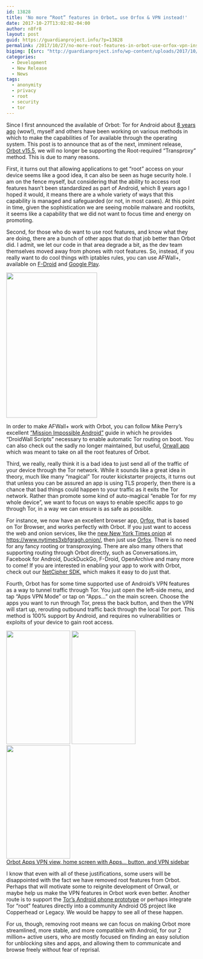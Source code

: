 ```yaml
---
id: 13828
title: 'No more “Root” features in Orbot… use Orfox & VPN instead!'
date: 2017-10-27T13:02:02-04:00
author: n8fr8
layout: post
guid: https://guardianproject.info/?p=13828
permalink: /2017/10/27/no-more-root-features-in-orbot-use-orfox-vpn-instead/
bigimg: [{src: "http://guardianproject.info/wp-content/uploads/2017/10/orbotvpn4.png",}]
categories:
  - Development
  - New Release
  - News
tags:
  - anonymity
  - privacy
  - root
  - security
  - tor
---
```

Since I first announced the available of Orbot: Tor for Android about [8 years ago](https://nathan.freitas.net/2009/10/22/orbot-proxy/) (wow!), myself and others have been working on various methods in which to make the capabilities of Tor available through the operating system. This post is to announce that as of the next, imminent release, [Orbot v15.5,](https://github.com/n8fr8/orbot/releases/tag/15.5.0-RC-1-multi-SDK16) we will no longer be supporting the Root-required “Transproxy” method. This is due to many reasons.

First, it turns out that allowing applications to get “root” access on your device seems like a good idea, it can also be seen as huge security hole. I am on the fence myself, but considering that the ability to access root features hasn’t been standardized as part of Android, which 8 years ago I hoped it would, it means there are a whole variety of ways that this capability is managed and safeguarded (or not, in most cases). At this point in time, given the sophistication we are seeing mobile malware and rootkits, it seems like a capability that we did not want to focus time and energy on promoting.

Second, for those who do want to use root features, and know what they are doing, there are a bunch of other apps that do that job better than Orbot did. I admit, we let our code in that area degrade a bit, as the dev team themselves moved away from phones with root features. So, instead, if you really want to do cool things with iptables rules, you can use AFWall+, available on [F-Droid](https://f-droid.org/packages/dev.ukanth.ufirewall/) and [Google Play](https://play.google.com/store/apps/details?id=dev.ukanth.ufirewall).

<img class="alignnone " src="https://raw.githubusercontent.com/ukanth/afwall/0502e6f17ceda08069720ff2f260902690e65e9b/screenshots/Main_2.0.png" width="240" height="384" /> 

In order to make AFWall+ work with Orbot, you can follow Mike Perry’s excellent [“Mission Impossible Android”](https://blog.torproject.org/mission-impossible-hardening-android-security-and-privacy) guide in which he provides “DroidWall Scripts” necessary to enable automatic Tor routing on boot. You can also check out the sadly no longer maintained, but useful, [Orwall app](https://orwall.org/) which was meant to take on all the root features of Orbot.

Third, we really, really think it is a bad idea to just send all of the traffic of your device through the Tor network. While it sounds like a great idea in theory, much like many “magical” Tor router kickstarter projects, it turns out that unless you can be assured an app is using TLS properly, then there is a chance that bad things could happen to your traffic as it exits the Tor network. Rather than promote some kind of auto-magical “enable Tor for my whole device”, we want to focus on ways to enable specific apps to go through Tor, in a way we can ensure is as safe as possible.

For instance, we now have an excellent browser app, [Orfox](https://guardianproject.info/apps/orfox), that is based on Tor Browser, and works perfectly with Orbot. If you just want to access the web and onion services, like the [new New York Times onion](https://open.nytimes.com/https-open-nytimes-com-the-new-york-times-as-a-tor-onion-service-e0d0b67b7482) at <https://www.nytimes3xbfgragh.onion/>, then just use [Orfox](https://guardianproject.info/apps/orfox). There is no need for any fancy rooting or transproxying. There are also many others that supporting routing through Orbot directly, such as Conversations.im, Facebook for Android, DuckDuckGo, F-Droid, OpenArchive and many more to come! If you are interested in enabling your app to work with Orbot, check out our [NetCipher SDK](https://github.com/guardianproject/netcipher), which makes it easy to do just that.

Fourth, Orbot has for some time supported use of Android’s VPN features as a way to tunnel traffic through Tor. You just open the left-side menu, and tap “Apps VPN Mode” or tap on “Apps…” on the main screen. Choose the apps you want to run through Tor, press the back button, and then the VPN will start up, rerouting outbound traffic back through the local Tor port. This method is 100% support by Android, and requires no vulnerabilities or exploits of your device to gain root access.

[<img class="alignnone size-medium wp-image-13829" src="https://guardianproject.info/wp-content/uploads/2017/10/orbotvpn3-169x300.png" alt="" width="169" height="300" srcset="https://guardianproject.info/wp-content/uploads/2017/10/orbotvpn3-169x300.png 169w, https://guardianproject.info/wp-content/uploads/2017/10/orbotvpn3-768x1365.png 768w, https://guardianproject.info/wp-content/uploads/2017/10/orbotvpn3-576x1024.png 576w, https://guardianproject.info/wp-content/uploads/2017/10/orbotvpn3.png 1080w" sizes="(max-width: 169px) 100vw, 169px" />](https://guardianproject.info/wp-content/uploads/2017/10/orbotvpn3.png) [<img class="alignnone size-medium wp-image-13830" src="https://guardianproject.info/wp-content/uploads/2017/10/orbotvpn2-169x300.png" alt="" width="169" height="300" srcset="https://guardianproject.info/wp-content/uploads/2017/10/orbotvpn2-169x300.png 169w, https://guardianproject.info/wp-content/uploads/2017/10/orbotvpn2-768x1365.png 768w, https://guardianproject.info/wp-content/uploads/2017/10/orbotvpn2-576x1024.png 576w, https://guardianproject.info/wp-content/uploads/2017/10/orbotvpn2.png 1080w" sizes="(max-width: 169px) 100vw, 169px" />](https://guardianproject.info/wp-content/uploads/2017/10/orbotvpn2.png) [<img class="alignnone size-medium wp-image-13831" src="https://guardianproject.info/wp-content/uploads/2017/10/orbotvpn1-169x300.png" alt="" width="169" height="300" srcset="https://guardianproject.info/wp-content/uploads/2017/10/orbotvpn1-169x300.png 169w, https://guardianproject.info/wp-content/uploads/2017/10/orbotvpn1-768x1365.png 768w, https://guardianproject.info/wp-content/uploads/2017/10/orbotvpn1-576x1024.png 576w, https://guardianproject.info/wp-content/uploads/2017/10/orbotvpn1.png 1080w" sizes="(max-width: 169px) 100vw, 169px" />  
Orbot Apps VPN view, home screen with Apps… button, and VPN sidebar](https://guardianproject.info/wp-content/uploads/2017/10/orbotvpn1.png)

I know that even with all of these justifications, some users will be disappointed with the fact we have removed root features from Orbot. Perhaps that will motivate some to reignite development of Orwall, or maybe help us make the VPN features in Orbot work even better. Another route is to support the [Tor’s Android phone prototype](https://blog.torproject.org/mission-impossible-hardening-android-security-and-privacy) or perhaps integrate Tor “root” features directly into a community Android OS project like Copperhead or Legacy. We would be happy to see all of these happen.

For us, though, removing root means we can focus on making Orbot more streamlined, more stable, and more compatible with Android, for our 2 million+ active users, who are mostly focused on finding an easy solution for unblocking sites and apps, and allowing them to communicate and browse freely without fear of reprisal.

 

 